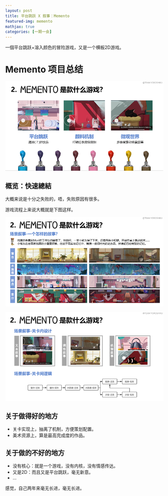 ```yaml
---
layout: post
title: 平台跳跃 X 叙事：Memento
featured-img: memento
mathjax: true
categories: [一期一会]
---
```




一個平台跳跃+溶入颜色的冒险游戏，又是一个横板2D游戏。

<!--more-->

# Memento 项目总结
<!-- `jskyzero` `2018/10/10` -->


![](/assets/img/designs/memento/1.png)


## 概览：快速總結

大概来说是十分之失败的，唔，失败原因有很多。

游戏流程上来说大概就是下图这样。


![](/assets/img/designs/memento/2.png)

![](/assets/img/designs/memento/3.png)


## 关于做得好的地方

+ 关卡实现上，抽离了机制，方便策划配置。
+ 美术资源上，算是最高完成度的作品。


## 关于做的不好的地方

+ 没有核心：就是一个游戏，没有内核，没有情感传达。
+ 又是2D：而且又是平台跳跃，毫无新意。
+ ...

感觉，自己两年来毫无长进，毫无长进。
